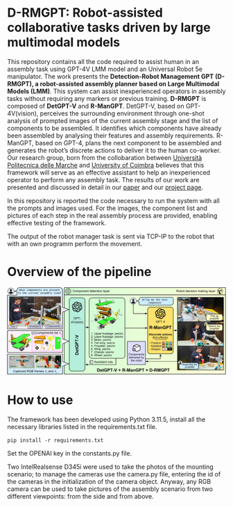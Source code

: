 # D-RMGPT: Robot-assisted collaborative tasks driven by large multimodal models

This repository contains all the code required to assist human in an assembly task using GPT-4V LMM model and an Universal Robot 5e manipulator. 
The work presents the **Detection-Robot Management GPT (D-RMGPT), a robot-assisted assembly
planner based on Large Multimodal Models (LMM)**. This system can assist inexperienced operators in assembly tasks
without requiring any markers or previous training. **D-RMGPT** is composed of **DetGPT-V** and **R-ManGPT**. DetGPT-V,
based on GPT-4V(vision), perceives the surrounding environment through one-shot analysis of prompted images of the
current assembly stage and the list of components to be assembled. It identifies which components have already
been assembled by analysing their features and assembly requirements. R-ManGPT, based on GPT-4, plans the
next component to be assembled and generates the robot’s discrete actions to deliver it to the human co-worker.
Our research group, born from the collobaration between <a href="https://mdm.univpm.it/mdm/en/home-page-eng/">Università Politecnica delle Marche</a>  and <a href="http://www2.dem.uc.pt/pedro.neto/">University of Coimbra</a> believes that this framework will serve as an effective assistant to help an inexperienced operator to perform any assembly task. The results of our work are presented and discussed in detail in our <a href="https://www.html.it/">paper</a> and our <a href="https://robotics-and-ai.github.io/LMMmodels/">project page</a>.

In this repository is reported the code necessary to run the system with all the prompts and images used.
For the images, the component list and pictures of each step in the real assembly process are provided, enabling effective testing of the framework.

The output of the robot manager task is sent via TCP-IP to the robot that with an own programm perform the movement. 



# Overview of the pipeline

<img src="/data/fig1.jpg" alt="architecture" width="800"/>

# How to use

The framework has been developed using Python 3.11.5, install all the necessary libraries listed in the requirements.txt file.

```
pip install -r requirements.txt
```

Set the OPENAI key in the constants.py file.

Two IntelRealsense D345i were used to take the photos of the mounting scenario; to manage the cameras use the camera.py file, entering the id of the cameras in the initialization of the camera object. Anyway, any RGB camera can be used to take pictures of the assembly scenario from two different viewpoints: from the side and from above.

